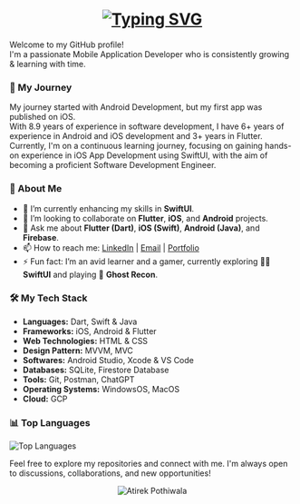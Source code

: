 <h1  align="center" href="h#">
  <a href="https://git.io/typing-svg">
    <img src="https://readme-typing-svg.demolab.com?font=Outfit&pause=1000&color=FFFFFF&center=true&vCenter=true&width=435&lines=Hello+there%2C+I'm+Atirek+Pothiwala!+%F0%9F%91%8B;%E0%AA%A8%E0%AA%AE%E0%AA%B8%E0%AB%8D%E0%AA%A4%E0%AB%87%2C+%E0%AA%B9%E0%AB%81%E0%AA%82+%E0%AA%85%E0%AA%A4%E0%AA%BF%E0%AA%B0%E0%AB%87%E0%AA%95+%E0%AA%AA%E0%AB%8B%E0%AA%A5%E0%AB%80%E0%AA%B5%E0%AA%BE%E0%AA%B2%E0%AA%BE+%E0%AA%9B%E0%AB%81%E0%AA%82!+%F0%9F%91%8B;%E0%A4%A8%E0%A4%AE%E0%A4%B8%E0%A5%8D%E0%A4%A4%E0%A5%87%2C+%E0%A4%AE%E0%A5%88%E0%A4%82+%E0%A4%85%E0%A4%A4%E0%A4%BF%E0%A4%B0%E0%A5%87%E0%A4%95+%E0%A4%AA%E0%A5%8B%E0%A4%A5%E0%A5%80%E0%A4%B5%E0%A4%BE%E0%A4%B2%E0%A4%BE+%E0%A4%B9%E0%A5%82%E0%A4%81!+%F0%9F%91%8B;Bonjour%2C+je+suis+Atirek+Pothiwala!+%F0%9F%91%8B;Ol%C3%A1%2C+eu+sou+Atirek+Pothiwala!+%F0%9F%91%8B;Hola%2C+%C2%A1soy+Atirek+Pothiwala!+%F0%9F%91%8B;Hallo%2C+ich+bin+Atirek+Pothiwala!+%F0%9F%91%8B;%E3%81%93%E3%82%93%E3%81%AB%E3%81%A1%E3%81%AF%E3%80%81%E7%A7%81%E3%81%AF%E3%82%A2%E3%83%86%E3%82%A3%E3%83%AC%E3%82%AF%E3%83%BB%E3%83%9D%E3%83%86%E3%82%A3%E3%83%AF%E3%83%A9%E3%81%A7%E3%81%99%EF%BC%81+%F0%9F%91%8B" alt="Typing SVG">
  </img>
  </a>
</h1>

Welcome to my GitHub profile!
<br />
I'm a passionate Mobile Application Developer who is consistently growing & learning with time. 

### 🚀 My Journey

My journey started with Android Development, but my first app was published on iOS. 
<br />
With 8.9 years of experience in software development, I have 6+ years of experience in Android and iOS development and 3+ years in Flutter. 
<br />
Currently, I'm on a continuous learning journey, focusing on gaining hands-on experience in iOS App Development using SwiftUI, with the aim of becoming a proficient Software Development Engineer.

### 🌟 About Me

- 🌱 I’m currently enhancing my skills in **SwiftUI**.
- 👯 I’m looking to collaborate on **Flutter**, **iOS**, and **Android** projects.
- 💬 Ask me about **Flutter (Dart)**, **iOS (Swift)**, **Android (Java)**, and **Firebase**.
- 📫 How to reach me: [LinkedIn](https://www.linkedin.com/in/atirekpothiwala) | [Email](mailto:atirekpothiwala@gmail.com) | [Portfolio](https://atirek-pothiwala.github.io/portfolio)
- ⚡ Fun fact: I’m an avid learner and a gamer, currently exploring 👨‍💻 **SwiftUI** and playing 👾 **Ghost Recon**.

### 🛠️ My Tech Stack

- **Languages:** Dart, Swift & Java 
- **Frameworks:** iOS, Android & Flutter
- **Web Technologies:** HTML & CSS
- **Design Pattern:** MVVM, MVC
- **Softwares:** Android Studio, Xcode & VS Code
- **Databases:** SQLite, Firestore Database
- **Tools:** Git, Postman, ChatGPT
- **Operating Systems:** WindowsOS, MacOS
- **Cloud:** GCP

<!--
### 🏆 Certifications

- **Flutter Application Development**
- **iOS Application Development**
- **Android Application Development**
-->

### 📊 Top Languages

![Top Languages](https://github-readme-stats.vercel.app/api/top-langs/?username=atirek-pothiwala&layout=compact&theme=radical)

Feel free to explore my repositories and connect with me. I'm always open to discussions, collaborations, and new opportunities!

<p align="center"> <img src="https://komarev.com/ghpvc/?username=atirek-pothiwala&label=Visitors&color=0088cc&style=flat-square" alt="Atirek Pothiwala" /> </p>
